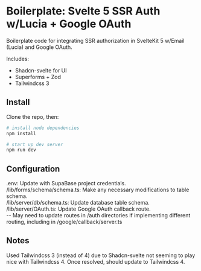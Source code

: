 # Boilerplate: Svelte 5 SSR Auth w/Lucia + Google OAuth

Boilerplate code for integrating SSR authorization in SvelteKit 5 w/Email (Lucia) and Google OAuth.

Includes:
- Shadcn-svelte for UI
- Superforms + Zod
- Tailwindcss 3

## Install

Clone the repo, then:

```bash
# install node dependencies
npm install

# start up dev server
npm run dev
```
## Configuration

.env: Update with SupaBase project credentials.  
/lib/forms/schema/schema.ts: Make any necessary modifications to table schema.  
/lib/server/db/schema.ts: Update database table schema.  
/lib/server/OAuth.ts: Update Google OAuth callback route.  
-- May need to update routes in /auth directories if implementing different routing, including in /google/callback/server.ts  

## Notes

Used Tailwindcss 3 (instead of 4) due to Shadcn-svelte not seeming to play nice with Tailwindcss 4. Once resolved, should update to Tailwindcss 4.
